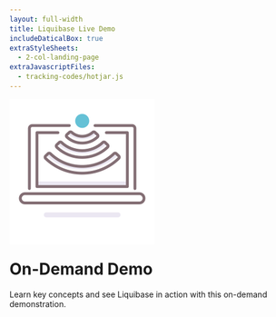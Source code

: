 ```yaml
---
layout: full-width
title: Liquibase Live Demo
includeDaticalBox: true
extraStyleSheets:
  - 2-col-landing-page
extraJavascriptFiles:
  - tracking-codes/hotjar.js
---
```


<div class="landing-page">
  <div class="landing-page__main-content span-12">
    <div class="landing-page__main-content__title">
      <div class="landing-page__main-content__title__icon">
        <img src="images/demo/downlink.png" alt="download to computer icon">
      </div>
      <h1 style="margin-top: 24px">On-Demand Demo</h1>
    </div>
    <div class="landing-page__main-content__text">
      Learn key concepts and see Liquibase in action with this on-demand demonstration.
    </div>
  </div>
  <div class="landing-page__cta-block span-10 push-2">
    <script src="//app-ab14.marketo.com/js/forms2/js/forms2.min.js"></script>
    <form id="mktoForm_3661"></form>
    <script>MktoForms2.loadForm("//app-ab14.marketo.com", "522-INH-443", 3661);</script>
    <script async src="https://marketo.clearbit.com/assets/v1/marketo/forms.js"
      data-clearbit-publishable-key="pk_a7c07aac0af9ac5ec657ff5f9ab23f4a"></script>
    <style>
      form#mktoForm_3661 {
        width: 100% !important;
        background: none !important;
        padding: 0 !important;
      }

      form#mktoForm_3661 input.mktoField:not([type=checkbox]) {
        width: 100% !important;
      }

      .mktoFormCol {
        width: 100% !important;
      }

      .mktoFieldWrap {
        width: 100% !important;
      }

      .mktoLogicalField {
        width: 100% !important;
      }

      .mktoForm .mktoOffset {
        height: 0;
      }
    </style>
  </div>
</div>
